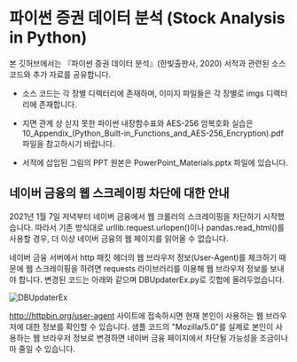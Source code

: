 # 파이썬 증권 데이터 분석 (Stock Analysis in Python)
본 깃허브에서는 『파이썬 증권 데이터 분석』(한빛출판사, 2020) 서적과 관련된 소스 코드와 추가 자료를 공유합니다.

- 소스 코드는 각 장별 디렉터리에 존재하며, 이미지 파일들은 각 장별로 imgs 디렉터리에 존재합니다.

- 지면 관계 상 싣지 못한 파이썬 내장함수표와 AES-256 암복호화 실습은
10_Appendix_(Python_Built-in_Functions_and_AES-256_Encryption).pdf 파일을 참고하시기 바랍니다.

- 서적에 삽입된 그림의 PPT 원본은 PowerPoint_Materials.pptx 파일에 있습니다.

## 네이버 금융의 웹 스크레이핑 차단에 대한 안내
2021년 1월 7일 저녁부터 네이버 금융에서 웹 크롤러의 스크레이핑을 차단하기 시작했습니다. 
따라서 기존 방식대로 urllib.request.urlopen()이나 pandas.read_html()를 사용할 경우,
더 이상 네이버 금융의 웹 페이지를 읽어올 수 없습니다. 

네이버 금융 서버에서 http 패킷 헤더의 웹 브라우저 정보(User-Agent)를 체크하기 때문에
웹 스크레이핑을 하려면 requests 라이브러리를 이용해 웹 브라우저 정보를 보내야 합니다.
변경된 코드는 아래와 같으며 DBUpdaterEx.py로 깃헙에 올려두었습니다.

![DBUpdaterEx](./05_Stock_Price_API/imgs/DBUpdaterEx.jpg)

http://httpbin.org/user-agent 사이트에 접속하시면 
현재 본인이 사용하는 웹 브라우저에 대한 정보를 확인할 수 있습니다.
샘플 코드의 "Mozilla/5.0"를 실제로 본인이 사용하는 웹 브라우저 정보로 변경하면
네이버 금융 페이지에서 차단될 가능성을 조금이나마 줄일 수 있습니다.
